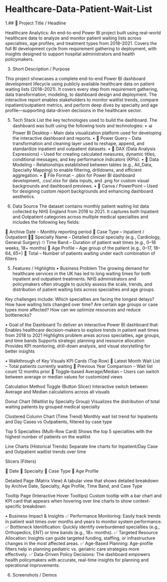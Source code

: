 # Healthcare-Data-Patient-Wait-List

1.## 📌 Project Title / Headline
 
Healthcare Analytics: An end-to-end Power BI project built using real-world healthcare data to analyze and monitor patient waiting lists across specialties, age profiles, and treatment types from 2018–2021. Covers the full BI development cycle from requirement gathering to deployment, with insights designed to support hospital administrators and health policymakers.

3. Short Description / Purpose
   
This project showcases a complete end-to-end Power BI dashboard development lifecycle using publicly available healthcare data on patient waiting lists (2018–2021). It covers every step from requirement gathering, data transformation, modeling, to dashboard design and deployment. The interactive report enables stakeholders to monitor waitlist trends, compare inpatient/outpatient metrics, and perform deep dives by specialty and age profile—supporting data-driven decisions in the healthcare sector.

5. Tech Stack
List the key technologies used to build the dashboard.
The dashboard was built using the following tools and technologies:
• 📊 Power BI Desktop – Main data visualization platform used for developing the interactive dashboard and reports.
• 📂 Power Query – Data transformation and cleaning layer used to reshape, append, and standardize inpatient and outpatient datasets.
• 🧠 DAX (Data Analysis Expressions) – Used for creating calculated measures, dynamic titles, conditional messages, and key performance indicators (KPIs).
• 📝 Data Modeling – Relationships established between tables (e.g., All_Data, Specialty Mapping) to enable filtering, drilldowns, and efficient aggregation.
• 📁 File Format – .pbix for Power BI dashboard development, .csv/.xlsx for data inputs, and .png for custom visual backgrounds and dashboard previews.
• 🎨 Canva / PowerPoint – Used for designing custom report backgrounds and enhancing dashboard aesthetics.

6. Data Source
The dataset contains monthly patient waiting list data collected by NHS England from 2018 to 2021. It captures both Inpatient and Outpatient categories across multiple medical specialties and includes the following key fields:

📅 Archive Date – Monthly reporting period
🏥 Case Type – Inpatient / Outpatient
🧑‍⚕️ Specialty Name – Detailed clinical specialty (e.g., Cardiology, General Surgery)
⏱ Time Band – Duration of patient wait times (e.g., 0–18 weeks, 18+ months)
👶 Age Profile – Age group of the patient (e.g., 0–17, 18–64, 65+)
🔢 Total – Number of patients waiting under each combination of filters

5. Features / Highlights
• Business Problem
The growing demand for healthcare services in the UK has led to long waiting times for both inpatient and outpatient treatments. NHS administrators and policymakers often struggle to quickly assess the scale, trends, and distribution of patient waiting lists across specialties and age groups.

Key challenges include:
Which specialties are facing the longest delays?
How have waiting lists changed over time?
Are certain age groups or case types more affected?
How can we optimize resources and reduce bottlenecks?

• Goal of the Dashboard
To deliver an interactive Power BI dashboard that:
Enables healthcare decision-makers to explore trends in patient wait times from 2018 to 2021
Highlights problem areas across specialties, age groups, and time bands
Supports strategic planning and resource allocation
Provides KPI monitoring, drill-down analysis, and visual storytelling for better insights

• Walkthrough of Key Visuals
KPI Cards (Top Row)
🔹 Latest Month Wait List – Total patients currently waiting
🔹 Previous Year Comparison – Wait list count 12 months prior
🔹 Toggle-based Average/Median – Users can switch between average or median values for customized views

Calculation Method Toggle (Button Slicer)
Interactive switch between Average and Median calculations across all visuals

Donut Chart (Waitlist by Specialty Group)
Visualizes the distribution of total waiting patients by grouped medical specialty

Clustered Column Chart (Time Trend)
Monthly wait list trend for Inpatients and Day Cases vs Outpatients, filtered by case type

Top 5 Specialties (Multi-Row Card)
Shows the top 5 specialties with the highest number of patients on the waitlist

Line Charts (Historical Trends)
Separate line charts for Inpatient/Day Case and Outpatient waitlist trends over time

Slicers (Filters)

🔘 Date
🔘 Specialty
🔘 Case Type
🔘 Age Profile

Detailed Page (Matrix View)
A tabular view that shows detailed breakdown by Archive Date, Specialty, Age Profile, Time Band, and Case Type

Tooltip Page (Interactive Hover Tooltips)
Custom tooltip with a bar chart and KPI card that appears when hovering over line charts to show context-specific breakdown

• Business Impact & Insights
✅ Performance Monitoring: Easily track trends in patient wait times over months and years to monitor system performance.
✅ Bottleneck Identification: Quickly identify overburdened specialties (e.g., Orthopedics, ENT) or time bands (e.g., 18+ months).
✅ Targeted Resource Allocation: Insights can guide targeted funding, staffing, or infrastructure changes in the most affected areas.
✅ Age-Based Planning: Age-profile filters help in planning pediatric vs. geriatric care strategies more effectively.
✅ Data-Driven Policy Decisions: The dashboard empowers health policymakers with accurate, real-time insights for planning and operational improvements.

6. Screenshots / Demos
